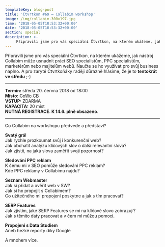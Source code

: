 ```yaml
---
templateKey: blog-post
title: 'Čtvrtkon #69 – Collabim workshop'
image: /img/collabim-300x197.jpg
time: '2018-05-05T10:53:32+00:00'
date: '2018-05-05T10:53:32+00:00'
section: special
description: >-
     Připravili jsme pro vás speciální Čtvrtkon, na kterém ukážeme, jak nástroj Collabim může usnadnit práci SEO specialistům, PPC specialistům, marketérům nebo majitelům webů. Naučte se ...
---
```

Připravili jsme pro vás speciální Čtvrtkon, na kterém ukážeme, jak nástroj Collabim může usnadnit práci SEO specialistům, PPC specialistům, marketérům nebo majitelům webů. Naučte se ho využívat pro svůj business naplno. A pro zaryté Čtvrtkoňáky raději důrazně hlásíme, že je to **tentokrát ve středu** ;-)

---

**Termín:** středa 20. června 2018 od 18:00  
**Místo:** [CoWo CB](https://www.cowocb.cz)  
**VSTUP:** ZDARMA  
**KAPACITA:** 20 míst  
**NUTNÁ REGISTRACE. K 14.6. plně obsazeno.**

---

Co Collabim na workshopu předvede a představí?

**Svatý grál**  
Jak rychle prozkoumat svůj i konkurenční web?  
Jak obohatit analýzu klíčových slov o další relevantní slova?  
Jak zjistit, na jaká slova zaměřit svoji pozornost?  
  
**Sledování PPC reklam**  
K čemu mi v SEO pomůže sledování PPC reklam?  
Kde PPC reklamy v Collabimu najdu?

**Seznam Webmaster**  
Jak si přidat a ověřit web v SW?  
Jak si ho propojit s Collabimem?  
Co užitečného mi propojení poskytne a jak s tím pracovat?

**SERP Features**  
Jak zjistím, jaké SERP Features se mi na klíčové slovo zobrazují?  
Jak s těmito daty pracovat a v čem mi můžou pomoci.

**Propojení s Data Studiem**  
Aneb hezké reporty díky Google

A mnohem více.